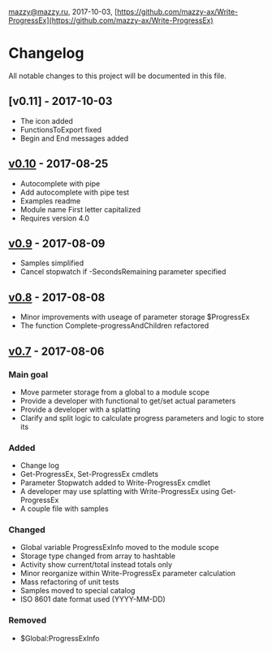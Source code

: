
mazzy@mazzy.ru, 2017-10-03, [https://github.com/mazzy-ax/Write-ProgressEx](https://github.com/mazzy-ax/Write-ProgressEx)

# Changelog

All notable changes to this project will be documented in this file.

## [v0.11] - 2017-10-03

- The icon added
- FunctionsToExport fixed
- Begin and End messages added

## [v0.10] - 2017-08-25

- Autocomplete with pipe
- Add autocomplete with pipe test
- Examples readme
- Module name First letter capitalized
- Requires version 4.0

## [v0.9] - 2017-08-09

- Samples simplified
- Cancel stopwatch if -SecondsRemaining parameter specified

## [v0.8] - 2017-08-08

- Minor improvements with useage of parameter storage $ProgressEx
- The function Complete-progressAndChildren refactored

## [v0.7] - 2017-08-06

### Main goal

- Move parmeter storage from a global to a module scope
- Provide a developer with functional to get/set actual parameters
- Provide a developer with a splatting
- Clarify and split logic to calculate progress parameters and logic to store its

### Added

- Change log
- Get-ProgressEx, Set-ProgressEx cmdlets
- Parameter Stopwatch added to Write-ProgressEx cmdlet
- A developer may use splatting with Write-ProgressEx using Get-ProgressEx
- A couple file with samples

### Changed

- Global variable ProgressExInfo moved to the module scope
- Storage type changed from array to hashtable
- Activity show current/total instead totals only
- Minor reorganize within Write-ProgressEx parameter calculation
- Mass refactoring of unit tests
- Samples moved to special catalog
- ISO 8601 date format used (YYYY-MM-DD)

### Removed

- $Global:ProgressExInfo

[v0.10]: https://github.com/mazzy-ax/Write-ProgressEx/compare/v0.10...v0.11
[v0.10]: https://github.com/mazzy-ax/Write-ProgressEx/compare/v0.9...v0.10
[v0.9]: https://github.com/mazzy-ax/Write-ProgressEx/compare/v0.8...v0.9
[v0.8]: https://github.com/mazzy-ax/Write-ProgressEx/compare/v0.7...v0.8
[v0.7]: https://github.com/mazzy-ax/Write-ProgressEx/compare/v0.6...v0.7